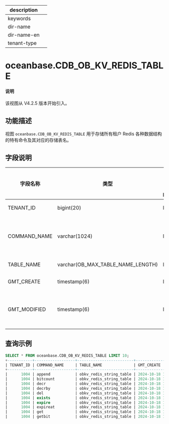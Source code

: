|description||
|---|---|
|keywords||
|dir-name||
|dir-name-en||
|tenant-type||

# oceanbase.CDB_OB_KV_REDIS_TABLE

<main id="notice" type='explain'>
<h4>说明</h4>
<p>该视图从 V4.2.5 版本开始引入。</p>
</main>

## 功能描述

视图 `oceanbase.CDB_OB_KV_REDIS_TABLE` 用于存储所有租户 Redis 各种数据结构的特有命令及其对应的存储表名。

## 字段说明

| **字段名称**   | **类型**     | **是否可以为 NULL**  | **描述**        |
|----------------|--------------|----------------------|-----------------|
| TENANT_ID        | bigint(20)  | NO  | 租户 ID。    |
| COMMAND_NAME   | varchar(1024) | NO  | Redis 命令名，如 get、set、hgetall。      |
| TABLE_NAME        | varchar(OB_MAX_TABLE_NAME_LENGTH)  | NO   | 数据表名。      |
| GMT_CREATE   | timestamp(6) | NO   | 创建时间。    | 
| GMT_MODIFIED | timestamp(6) | NO   | 最后修改时间，replace 时会修改该时间。   |

## 查询示例

```sql
SELECT * FROM oceanbase.CDB_OB_KV_REDIS_TABLE LIMIT 10;
+-----------+------------------+-------------------------+----------------------------+----------------------------+
| TENANT_ID | COMMAND_NAME     | TABLE_NAME              | GMT_CREATE                 | GMT_MODIFIED               |
+-----------+------------------+-------------------------+----------------------------+----------------------------+
|      1004 | append           | obkv_redis_string_table | 2024-10-18 15:37:14.892133 | 2024-10-18 15:37:14.892133 |
|      1004 | bitcount         | obkv_redis_string_table | 2024-10-18 15:37:14.892133 | 2024-10-18 15:37:14.892133 |
|      1004 | decr             | obkv_redis_string_table | 2024-10-18 15:37:14.891078 | 2024-10-18 15:37:14.891078 |
|      1004 | decrby           | obkv_redis_string_table | 2024-10-18 15:37:14.891078 | 2024-10-18 15:37:14.891078 |
|      1004 | del              | obkv_redis_string_table | 2024-10-18 15:37:14.905749 | 2024-10-18 15:37:14.905749 |
|      1004 | exists           | obkv_redis_string_table | 2024-10-18 15:37:14.903640 | 2024-10-18 15:37:14.903640 |
|      1004 | expire           | obkv_redis_string_table | 2024-10-18 15:37:14.901581 | 2024-10-18 15:37:14.901581 |
|      1004 | expireat         | obkv_redis_string_table | 2024-10-18 15:37:14.900527 | 2024-10-18 15:37:14.900527 |
|      1004 | get              | obkv_redis_string_table | 2024-10-18 15:37:14.893146 | 2024-10-18 15:37:14.893146 |
|      1004 | getbit           | obkv_redis_string_table | 2024-10-18 15:37:14.894190 | 2024-10-18 15:37:14.894190 |
```